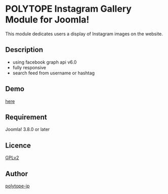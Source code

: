 POLYTOPE Instagram Gallery Module for Joomla!
====

This module dedicates users a display of Instagram images on the website.

## Description
- using facebook graph api v6.0
- fully responsive
- search feed from username or hashtag

## Demo

[here](https://jdemo.polytope.co.jp/instagallery)

## Requirement

Joomla! 3.8.0 or later

## Licence

[GPLv2](https://github.com/polytope-jp/mod_poly_instagallery/blob/master/LICENSE)

## Author

[polytope-jp](https://github.com/polytope-jp)
